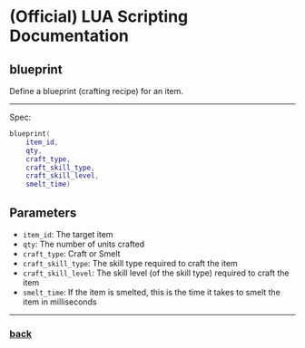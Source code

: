 
# (Official) LUA Scripting Documentation

## blueprint

Define a blueprint (crafting recipe) for an item.

___

Spec:

```lua
blueprint(
	item_id,
	qty,
	craft_type,
	craft_skill_type,
	craft_skill_level,
	smelt_time)
```

## Parameters

- `item_id`: The target item
- `qty`: The number of units crafted
- `craft_type`: Craft or Smelt
- `craft_skill_type`: The skill type required to craft the item
- `craft_skill_level`: The skill level (of the skill type) required to craft the item
- `smelt_time`: If the item is smelted, this is the time it takes to smelt the item in milliseconds

___

### [back](../other)
